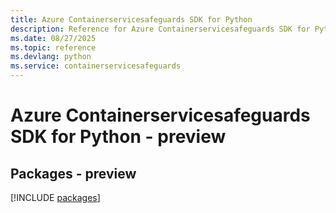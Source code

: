 ```yaml
---
title: Azure Containerservicesafeguards SDK for Python
description: Reference for Azure Containerservicesafeguards SDK for Python
ms.date: 08/27/2025
ms.topic: reference
ms.devlang: python
ms.service: containerservicesafeguards
---
```

# Azure Containerservicesafeguards SDK for Python - preview
## Packages - preview
[!INCLUDE [packages](containerservicesafeguards-index.md)]